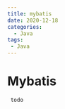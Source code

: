 ```yaml
---
title: mybatis
date: 2020-12-18
categories:
  - Java
tags:
 - Java
---
```


# Mybatis

```text
 todo 
```